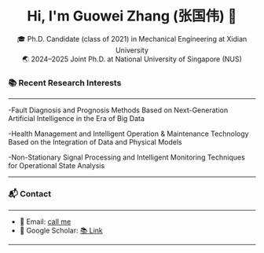 
<h1 align="center">Hi, I'm Guowei Zhang (张国伟) 👋</h1>

<p align="center">
  🎓 Ph.D. Candidate (class of 2021) in Mechanical Engineering at Xidian University<br>
  🌏 2024–2025 Joint Ph.D. at National University of Singapore (NUS)<br>
</p>

### 📚 Recent Research Interests

---

-Fault Diagnosis and Prognosis Methods Based on Next-Generation Artificial Intelligence in the Era of Big Data

-Health Management and Intelligent Operation & Maintenance Technology Based on the Integration of Data and Physical Models

-Non-Stationary Signal Processing and Intelligent Monitoring Techniques for Operational State Analysis

---

### 📬 Contact
---
- 📧 Email: [call me](mailto:zhanggw13@163.com)
- 🔗 Google Scholar: [📚 Link](https://scholar.google.com/citations?hl=en&user=tbnYvfwAAAAJ&view_op=list_works&sortby=pubdate)
---
